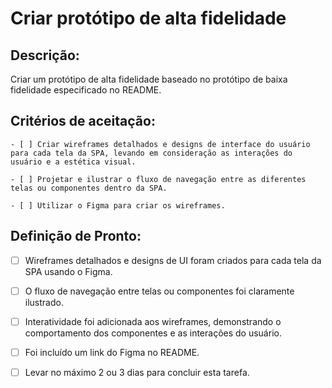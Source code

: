 # Criar protótipo de alta fidelidade 

## Descrição:

Criar um protótipo de alta fidelidade baseado no protótipo de baixa fidelidade especificado no README.

## Critérios de aceitação:

    - [ ] Criar wireframes detalhados e designs de interface do usuário para cada tela da SPA, levando em consideração as interações do usuário e a estética visual.

    - [ ] Projetar e ilustrar o fluxo de navegação entre as diferentes telas ou componentes dentro da SPA.

    - [ ] Utilizar o Figma para criar os wireframes.


## Definição de Pronto:

- [ ] Wireframes detalhados e designs de UI foram criados para cada tela da SPA usando o Figma.

- [ ] O fluxo de navegação entre telas ou componentes foi claramente ilustrado.

- [ ] Interatividade foi adicionada aos wireframes, demonstrando o comportamento dos componentes e as interações do usuário.

- [ ]  Foi incluído um link do Figma no README.

- [ ] Levar no máximo 2 ou 3 dias para concluir esta tarefa.
